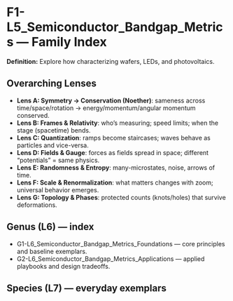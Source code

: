# F1-L5_Semiconductor_Bandgap_Metrics — Family Index
**Definition:** Explore how characterizing wafers, LEDs, and photovoltaics.

## Overarching Lenses

- **Lens A: Symmetry -> Conservation (Noether)**: sameness across time/space/rotation → energy/momentum/angular momentum conserved.
- **Lens B: Frames & Relativity**: who’s measuring; speed limits; when the stage (spacetime) bends.
- **Lens C: Quantization**: ramps become staircases; waves behave as particles and vice-versa.
- **Lens D: Fields & Gauge**: forces as fields spread in space; different “potentials” = same physics.
- **Lens E: Randomness & Entropy**: many-microstates, noise, arrows of time.
- **Lens F: Scale & Renormalization**: what matters changes with zoom; universal behavior emerges.
- **Lens G: Topology & Phases**: protected counts (knots/holes) that survive deformations.

## Genus (L6) — index
- G1-L6_Semiconductor_Bandgap_Metrics_Foundations — core principles and baseline exemplars.
- G2-L6_Semiconductor_Bandgap_Metrics_Applications — applied playbooks and design tradeoffs.

## Species (L7) — everyday exemplars
